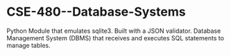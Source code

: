 # CSE-480--Database-Systems
Python Module that emulates sqlite3. 
Built with a JSON validator. 
Database Management System (DBMS) that receives and executes SQL statements to manage tables. 
